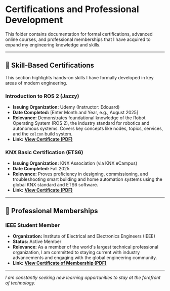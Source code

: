 # Certifications and Professional Development

This folder contains documentation for formal certifications, advanced online courses, and professional memberships that I have acquired to expand my engineering knowledge and skills.

---

## 📜 Skill-Based Certifications

This section highlights hands-on skills I have formally developed in key areas of modern engineering.

### Introduction to ROS 2 (Jazzy)
*   **Issuing Organization:** Udemy (Instructor: Edouard)
*   **Date Completed:** [Enter Month and Year, e.g., August 2025]
*   **Relevance:** Demonstrates foundational knowledge of the Robot Operating System (ROS 2), the industry standard for robotics and autonomous systems. Covers key concepts like nodes, topics, services, and the `colcon` build system.
*   **Link:** [**View Certificate (PDF)**](./ROS2_Intro_Certificate.pdf)

### KNX Basic Certification (ETS6)
*   **Issuing Organization:** KNX Association (via KNX eCampus)
*   **Date Completed:** Fall 2025
*   **Relevance:** Proves proficiency in designing, commissioning, and troubleshooting smart building and home automation systems using the global KNX standard and ETS6 software.
*   **Link:** [**View Certificate (PDF)**](./KNX_eCampus_ETS6_Certificate.pdf)

---

## 🤝 Professional Memberships

### IEEE Student Member
*   **Organization:** Institute of Electrical and Electronics Engineers (IEEE)
*   **Status:** Active Member
*   **Relevance:** As a member of the world's largest technical professional organization, I am committed to staying current with industry advancements and engaging with the global engineering community.
*   **Link:** [**View Certificate of Membership (PDF)**](./IEEE_certificate_of_membership.pdf)

---
*I am constantly seeking new learning opportunities to stay at the forefront of technology.*
